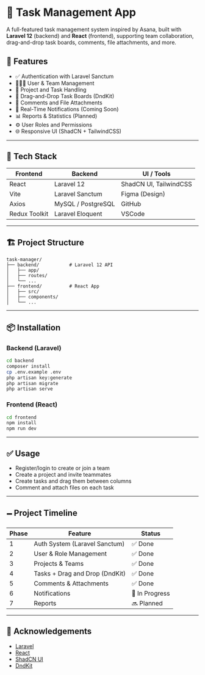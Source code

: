 # 📝 Task Management App

A full-featured task management system inspired by Asana, built with **Laravel 12** (backend) and **React** (frontend), supporting team collaboration, drag-and-drop task boards, comments, file attachments, and more.

## 🚀 Features

* ✅ Authentication with Laravel Sanctum
* 🧑‍🤝‍🧑 User & Team Management
* 📁 Project and Task Handling
* 🧫 Drag-and-Drop Task Boards (DndKit)
* 💬 Comments and File Attachments
* 🔔 Real-Time Notifications (Coming Soon)
* 📊 Reports & Statistics (Planned)
* ⚙️ User Roles and Permissions
* 🌐 Responsive UI (ShadCN + TailwindCSS)

---

## 💪 Tech Stack

| Frontend      | Backend            | UI / Tools             |
| ------------- | ------------------ | ---------------------- |
| React         | Laravel 12         | ShadCN UI, TailwindCSS |
| Vite          | Laravel Sanctum    | Figma (Design)         |
| Axios         | MySQL / PostgreSQL | GitHub                 |
| Redux Toolkit | Laravel Eloquent   | VSCode                 |

---

## 🏗 Project Structure

```
task-manager/
├── backend/           # Laravel 12 API
│   ├── app/
│   ├── routes/
│   └── ...
├── frontend/          # React App
│   ├── src/
│   ├── components/
│   └── ...
```

---

## 📦 Installation

### Backend (Laravel)

```bash
cd backend
composer install
cp .env.example .env
php artisan key:generate
php artisan migrate
php artisan serve
```

### Frontend (React)

```bash
cd frontend
npm install
npm run dev
```

---

## ✅ Usage

* Register/login to create or join a team
* Create a project and invite teammates
* Create tasks and drag them between columns
* Comment and attach files on each task

---

## 🗕 Project Timeline

| Phase | Feature                        | Status         |
| ----- | ------------------------------ | -------------- |
| 1     | Auth System (Laravel Sanctum)  | ✅ Done         |
| 2     | User & Role Management         | ✅ Done         |
| 3     | Projects & Teams               | ✅ Done         |
| 4     | Tasks + Drag and Drop (DndKit) | ✅ Done         |
| 5     | Comments & Attachments         | ✅ Done         |
| 6     | Notifications                  | 🔄 In Progress |
| 7     | Reports                        | 🔜 Planned     |

---

## 🙌 Acknowledgements

* [Laravel](https://laravel.com)
* [React](https://reactjs.org)
* [ShadCN UI](https://ui.shadcn.dev/)
* [DndKit](https://dndkit.com/)
